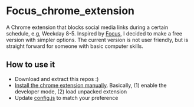# Focus_chrome_extension
A Chrome extension that blocks social media links during a certain schedule, e.g, Weekday 8-5. Inspired by [Focus](https://heyfocus.com/), I decided to make a free version with simpler options. The current version is not user friendly, but is straight forward for someone with basic computer skills.

## How to use it

* Download and extract this repos :)
* [Install the chrome extension manually](https://www.youtube.com/watch?v=CmXJOWeecvc). Basically, (1) enable the developer mode, (2) load unpacked extension
* Update [config.js](https://github.com/ahmdtaha/Focus_chrome_extension/blob/master/config.js) to match your preference

